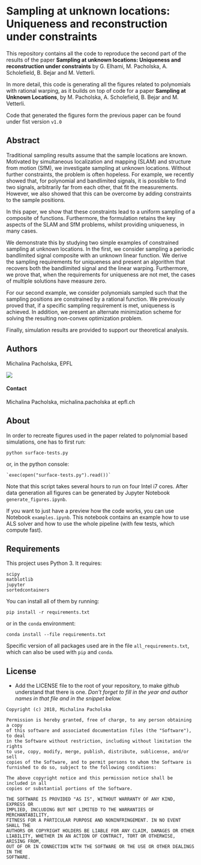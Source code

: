 
# Sampling at unknown locations: Uniqueness and reconstruction under constraints

This repository contains all the code to reproduce the second part of the 
results of the paper
**Sampling at unknown locations: Uniqueness and reconstruction under 
constraints**
 by G. Elhami, M. Pacholska, A. Scholefield, B. Bejar and M. Vetterli.

In more detail, this code is generating all the figures related to polynomials 
with rational warping,
as it builds on top of code for a paper
**Sampling at Unknown Locations**, by M. Pacholska, A. Scholefield, B. Bejar and 
M. Vetterli.

Code that generated the figures form the previous paper can be found under fist 
version `v1.0`

## Abstract

Traditional sampling results assume that the sample locations are known. 
Motivated by simultaneous localization and mapping (SLAM) and structure from 
motion (SfM), we investigate sampling at unknown locations. Without further 
constraints, the problem is often hopeless. For example, we recently showed 
that, for polynomial and bandlimited signals, it is possible to find two 
signals, arbitrarily far from each other, that fit the measurements. However, we 
also showed that this can be overcome by adding constraints to the sample 
positions.

In this paper, we show that these constraints lead to a uniform sampling of 
a composite of functions. Furthermore, the formulation retains the key aspects 
of the SLAM and SfM problems, whilst providing uniqueness, in many cases.

We demonstrate this by studying two simple examples of constrained sampling 
at unknown locations. In the first, we consider sampling a periodic bandlimited 
signal composite with an unknown linear function. We derive the sampling 
requirements for uniqueness and present an algorithm that recovers both the 
bandlimited signal and the linear warping. Furthermore, we prove that, when the 
requirements for uniqueness are not met, the cases of multiple solutions have 
measure zero.

For our second example, we consider polynomials sampled such that the 
sampling positions are constrained by a rational function. We previously proved 
that, if a specific sampling requirement is met, uniqueness is achieved. In 
addition, we present an alternate minimization scheme for solving the resulting 
non-convex optimization problem.

Finally, simulation results are provided to support our theoretical 
analysis.

## Authors

Michalina Pacholska, EPFL

<img 
src="http://lcav.epfl.ch/files/content/sites/lcav/files/images/Home/LCAV_anim_200.gif">


#### Contact

Michalina Pacholska, michalina.pacholska at epfl.ch

## About

In order to recreate figures used in the paper related to polynomial based simulations,
one has to first run:

    python surface-tests.py
    
or, in the python console:

    `exec(open("surface-tests.py").read())`
   
Note that this script takes several hours to run on four Intel i7 cores.
After data generation all figures can be generated by Jupyter Notebook `generate_figures.ipynb`.

If you want to just have a preview how the code works, you can use Notebook `examples.ipynb`.
This notebook contains an example how to use ALS solver and how to use the whole pipeline 
(with few tests, which compute fast). 

## Requirements

This project uses Python 3. It requires:

    scipy
    matblotlib
    jupyter
    sortedcontainers
   
You can install all of them by running:

    pip install -r requirements.txt
    
or in the `conda` environment:

    conda install --file requirements.txt
    
Specific version of all packages used are in the file `all_requirements.txt`,
which can also be used with `pip` and `conda`. 


## License

* Add the LICENSE file to the root of your repository, to make github understand 
that there is one. *Don't forget to fill in the year and author names in that 
file and in the snippet below.*

```
Copyright (c) 2018, Michalina Pacholska

Permission is hereby granted, free of charge, to any person obtaining a copy
of this software and associated documentation files (the "Software"), to deal
in the Software without restriction, including without limitation the rights
to use, copy, modify, merge, publish, distribute, sublicense, and/or sell
copies of the Software, and to permit persons to whom the Software is
furnished to do so, subject to the following conditions:

The above copyright notice and this permission notice shall be included in all
copies or substantial portions of the Software.

THE SOFTWARE IS PROVIDED "AS IS", WITHOUT WARRANTY OF ANY KIND, EXPRESS OR
IMPLIED, INCLUDING BUT NOT LIMITED TO THE WARRANTIES OF MERCHANTABILITY,
FITNESS FOR A PARTICULAR PURPOSE AND NONINFRINGEMENT. IN NO EVENT SHALL THE
AUTHORS OR COPYRIGHT HOLDERS BE LIABLE FOR ANY CLAIM, DAMAGES OR OTHER
LIABILITY, WHETHER IN AN ACTION OF CONTRACT, TORT OR OTHERWISE, ARISING FROM,
OUT OF OR IN CONNECTION WITH THE SOFTWARE OR THE USE OR OTHER DEALINGS IN THE
SOFTWARE.
```
